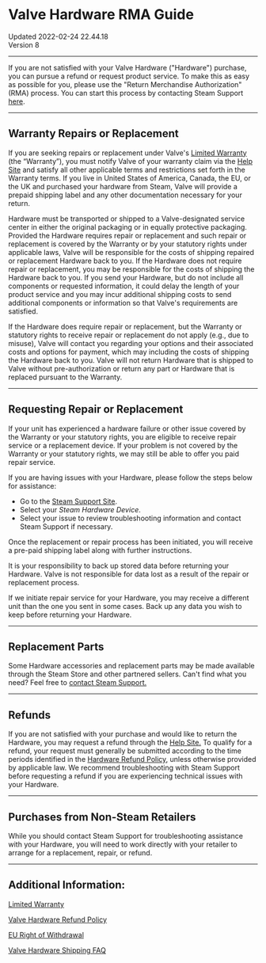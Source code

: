 # Valve Hardware RMA Guide
Updated 2022-02-24 22.44.18  
Version 8  

---
  
If you are not satisfied with your Valve Hardware ("Hardware") purchase, you can pursue a refund or request product service. To make this as easy as possible for you, please use the "Return Merchandise Authorization" (RMA) process. You can start this process by contacting Steam Support [here](https://help.steampowered.com/en/wizard/HelpWithSteamHardware).  
  

---
  
## Warranty Repairs or Replacement
If you are seeking repairs or replacement under Valve's [Limited Warranty](https://help.steampowered.com/en/faqs/view/4E41-6123-79EF-25BA) (the “Warranty”), you must notify Valve of your warranty claim via the [Help Site](https://help.steampowered.com/en/wizard/HelpWithSteamHardware) and satisfy all other applicable terms and restrictions set forth in the Warranty terms. If you live in United States of America, Canada, the EU, or the UK and purchased your hardware from Steam, Valve will provide a prepaid shipping label and any other documentation necessary for your return.  
  
Hardware must be transported or shipped to a Valve-designated service center in either the original packaging or in equally protective packaging. Provided the Hardware requires repair or replacement and such repair or replacement is covered by the Warranty or by your statutory rights under applicable laws, Valve will be responsible for the costs of shipping repaired or replacement Hardware back to you. If the Hardware does not require repair or replacement, you may be responsible for the costs of shipping the Hardware back to you. If you send your Hardware, but do not include all components or requested information, it could delay the length of your product service and you may incur additional shipping costs to send additional components or information so that Valve's requirements are satisfied.   
  
If the Hardware does require repair or replacement, but the Warranty or statutory rights to receive repair or replacement do not apply (e.g., due to misuse), Valve will contact you regarding your options and their associated costs and options for payment, which may including the costs of shipping the Hardware back to you. Valve will not return Hardware that is shipped to Valve without pre-authorization or return any part or Hardware that is replaced pursuant to the Warranty.  
  

---
  
## Requesting Repair or Replacement
  
  
If your unit has experienced a hardware failure or other issue covered by the Warranty or your statutory rights, you are eligible to receive repair service or a replacement device. If your problem is not covered by the Warranty or your statutory rights, we may still be able to offer you paid repair service.  
  
If you are having issues with your Hardware, please follow the steps below for assistance:  
  

* Go to the [Steam Support Site](https://help.steampowered.com/en/wizard/HelpWithSteamHardware).
* Select your *Steam Hardware Device*.
* Select your issue to review troubleshooting information and contact Steam Support if necessary.

  
Once the replacement or repair process has been initiated, you will receive a pre-paid shipping label along with further instructions.  
  
It is your responsibility to back up stored data before returning your Hardware. Valve is not responsible for data lost as a result of the repair or replacement process.  
  
If we initiate repair service for your Hardware, you may receive a different unit than the one you sent in some cases. Back up any data you wish to keep before returning your Hardware.  
  

---
  
## Replacement Parts
  
Some Hardware accessories and replacement parts may be made available through the Steam Store and other partnered sellers. Can't find what you need? Feel free to [contact Steam Support.](https://help.steampowered.com/en/)  
  

---
  
## Refunds
If you are not satisfied with your purchase and would like to return the Hardware, you may request a refund through the [Help Site.](https://help.steampowered.com/en/wizard/HelpWithSteamHardware) To qualify for a refund, your request must generally be submitted according to the time periods identified in the [Hardware Refund Policy](https://store.steampowered.com/hardware_order_terms), unless otherwise provided by applicable law. We recommend troubleshooting with Steam Support before requesting a refund if you are experiencing technical issues with your Hardware.  
  

---
  
## Purchases from Non-Steam Retailers
  
While you should contact Steam Support for troubleshooting assistance with your Hardware, you will need to work directly with your retailer to arrange for a replacement, repair, or refund.  
  

---
  
## Additional Information:
[Limited Warranty](https://help.steampowered.com/en/faqs/view/4E41-6123-79EF-25BA)  
  
[Valve Hardware Refund Policy](https://store.steampowered.com/hardware_order_terms)  
  
[EU Right of Withdrawal](https://help.steampowered.com/en/faqs/view/369C-3E9F-76FD-DEDA)  
  
[Valve Hardware Shipping FAQ](https://help.steampowered.com/en/faqs/view/339C-BC5C-3D89-53D9)